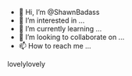 - 👋 Hi, I’m @ShawnBadass
- 👀 I’m interested in ...
- 🌱 I’m currently learning ...
- 💞️ I’m looking to collaborate on ...
- 📫 How to reach me ...

<!---
ShawnBadass/ShawnBadass is a ✨ special ✨ repository because its `README.md` (this file) appears on your GitHub profile.
You can click the Preview link to take a look at your changes.
--->
lovelylovely
